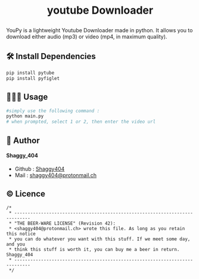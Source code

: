
# <p align="center">youtube Downloader</p>
  
YouPy is a lightweight Youtube Downloader made in python. It allows you to download either audio (mp3) or video (mp4, in maximum quality).

     
        

## 🛠️ Install Dependencies    
```bash
pip install pytube
pip install pyfiglet
```


## 🧑🏻‍💻 Usage
```bash
#simply use the following command :
python main.py
# when prompted, select 1 or 2, then enter the video url
```
        
## 🙇 Author
#### Shaggy_404
- Github : [Shaggy404](https://github.com/Shaggy404)
- Mail : shaggy404@protonmail.ch

        
## ©️ Licence
```
/*
 * ----------------------------------------------------------------------------
 * "THE BEER-WARE LICENSE" (Revision 42):
 * <shaggy404@protonmail.ch> wrote this file. As long as you retain this notice
 * you can do whatever you want with this stuff. If we meet some day, and you
 * think this stuff is worth it, you can buy me a beer in return. Shaggy_404
 * ----------------------------------------------------------------------------
 */
```
